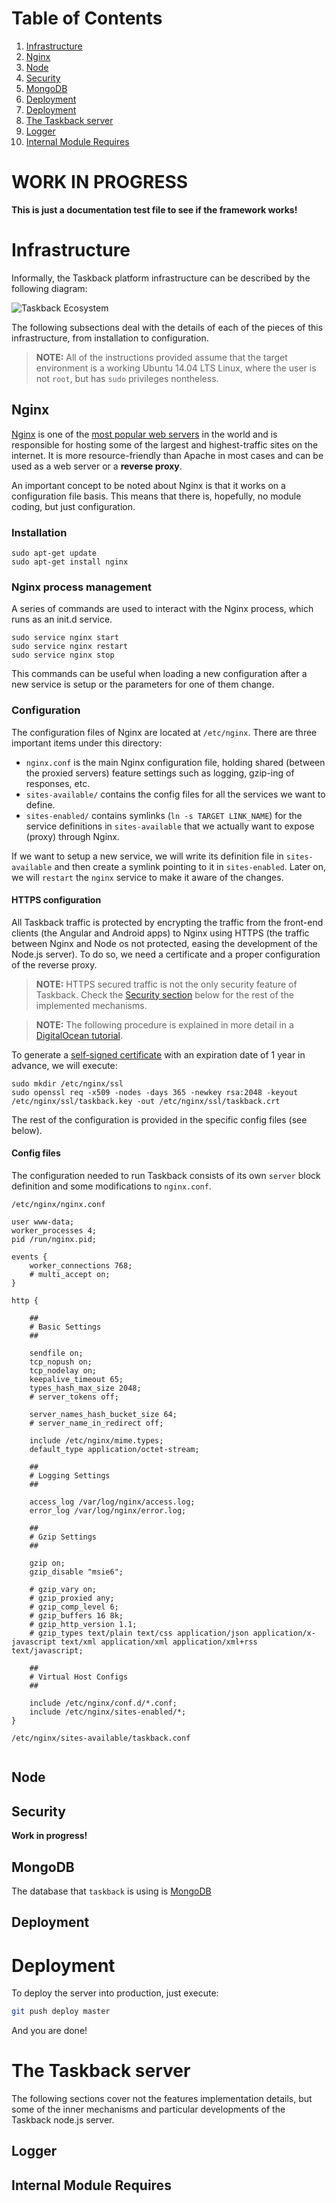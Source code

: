 # Table of Contents

1. [Infrastructure](#infrastructure)
  1. [Nginx](#nginx)
  1. [Node](#node)
  1. [Security](#security)
  1. [MongoDB](#mongodb)
  1. [Deployment](#deployment)
1. [Deployment](#deployment)
1. [The Taskback server](#the-taskback-server)
  1. [Logger](#logger)
  1. [Internal Module Requires](#internal-module-requires)


# WORK IN PROGRESS

**This is just a documentation test file to see if the framework works!**

# Infrastructure

Informally, the Taskback platform infrastructure can be described by the following diagram:

![Taskback Ecosystem](img/taskback-ecosystem.png)

The following subsections deal with the details of each of the pieces of this infrastructure, from installation to configuration.

> **NOTE:** All of the instructions provided assume that the target environment is a working Ubuntu 14.04 LTS Linux, where the user is not `root`, but has `sudo` privileges nontheless.

## Nginx
[Nginx](http://nginx.org/) is one of the [most popular web servers](https://en.wikipedia.org/wiki/Web_server#Market_share) in the world and is responsible for hosting some of the largest and highest-traffic sites on the internet. It is more resource-friendly than Apache in most cases and can be used as a web server or a **reverse proxy**.

An important concept to be noted about Nginx is that it works on a configuration file basis. This means that there is, hopefully, no module coding, but just configuration.

### Installation

```
sudo apt-get update
sudo apt-get install nginx
```

### Nginx process management

A series of commands are used to interact with the Nginx process, which runs as an init.d service.

```
sudo service nginx start
sudo service nginx restart
sudo service nginx stop
```

This commands can be useful when loading a new configuration after a new service is setup or the parameters for one of them change.

### Configuration

The configuration files of Nginx are located at `/etc/nginx`. There are three important items under this directory:

* `nginx.conf` is the main Nginx configuration file, holding shared (between the proxied servers) feature settings such as logging, gzip-ing of responses, etc.
* `sites-available/` contains the config files for all the services we want to define.
* `sites-enabled/` contains symlinks (`ln -s TARGET LINK_NAME`) for the service definitions in `sites-available` that we actually want to expose (proxy) through Nginx.

If we want to setup a new service, we will write its definition file in `sites-available` and then create a symlink pointing to it in `sites-enabled`. Later on, we will `restart` the `nginx` service to make it aware of the changes.

#### HTTPS configuration

All Taskback traffic is protected by encrypting the traffic from the front-end clients (the Angular and Android apps) to Nginx using HTTPS (the traffic between Nginx and Node os not protected, easing the development of the Node.js server). To do so, we need a certificate and a proper configuration of the reverse proxy.

> **NOTE:** HTTPS secured traffic is not the only security feature of Taskback. Check the [Security section](#security) below for the rest of the implemented mechanisms.

> **NOTE:** The following procedure is explained in more detail in a [DigitalOcean tutorial](https://www.digitalocean.com/community/tutorials/how-to-create-an-ssl-certificate-on-nginx-for-ubuntu-14-04).

To generate a [self-signed certificate](https://en.wikipedia.org/wiki/Self-signed_certificate) with an expiration date of 1 year in advance, we will execute:

```
sudo mkdir /etc/nginx/ssl
sudo openssl req -x509 -nodes -days 365 -newkey rsa:2048 -keyout /etc/nginx/ssl/taskback.key -out /etc/nginx/ssl/taskback.crt
```

The rest of the configuration is provided in the specific config files (see below).

#### Config files

The configuration needed to run Taskback consists of its own `server` block definition and some modifications to `nginx.conf`.

`/etc/nginx/nginx.conf`
```
user www-data;
worker_processes 4;
pid /run/nginx.pid;

events {
	worker_connections 768;
	# multi_accept on;
}

http {

	##
	# Basic Settings
	##

	sendfile on;
	tcp_nopush on;
	tcp_nodelay on;
	keepalive_timeout 65;
	types_hash_max_size 2048;
	# server_tokens off;

	server_names_hash_bucket_size 64;
	# server_name_in_redirect off;

	include /etc/nginx/mime.types;
	default_type application/octet-stream;

	##
	# Logging Settings
	##

	access_log /var/log/nginx/access.log;
	error_log /var/log/nginx/error.log;

	##
	# Gzip Settings
	##

	gzip on;
	gzip_disable "msie6";

	# gzip_vary on;
	# gzip_proxied any;
	# gzip_comp_level 6;
	# gzip_buffers 16 8k;
	# gzip_http_version 1.1;
	# gzip_types text/plain text/css application/json application/x-javascript text/xml application/xml application/xml+rss text/javascript;

	##
	# Virtual Host Configs
	##

	include /etc/nginx/conf.d/*.conf;
	include /etc/nginx/sites-enabled/*;
}
```

`/etc/nginx/sites-available/taskback.conf`
```
```


## Node


## Security
**Work in progress!**


## MongoDB
The database that `taskback` is using is [MongoDB](https://www.mongodb.org/)


## Deployment
# Deployment

To deploy the server into production, just execute:

```bash
git push deploy master
```
And you are done!



# The Taskback server

The following sections cover not the features implementation details, but some of the inner mechanisms and particular developments of the Taskback node.js server.

## Logger


## Internal Module Requires


